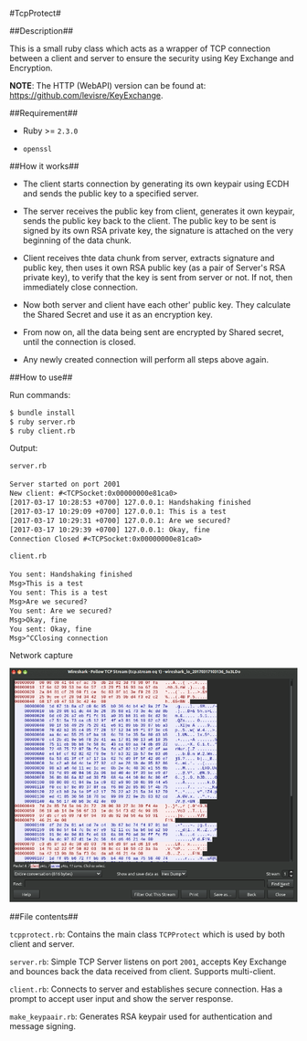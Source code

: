 #TcpProtect#

##Description##

This is a small ruby class which acts as a wrapper of TCP connection between a client and server to ensure the security using Key Exchange and Encryption.

**NOTE**: The HTTP (WebAPI) version can be found at: https://github.com/levisre/KeyExchange.

##Requirement##

- Ruby >= `2.3.0`

- `openssl`

##How it works##

- The client starts connection by generating its own keypair using ECDH and sends the public key to a specified server.

- The server receives the public key from client, generates it own keypair, sends the public key back to the client. The public key to be sent is signed by its own RSA private key, the signature is attached on the very beginning of the data chunk.

- Client receives thte data chunk from server, extracts signature and public key, then uses it own RSA public key (as a pair of Server's RSA private key), to verify that the key is sent from server or not. If not, then immediately close connection.

- Now both server and client have each other' public key. They calculate the Shared Secret and use it as an encryption key.

- From now on, all the data being sent are encrypted by Shared secret, until the connection is closed.

- Any newly created connection will perform all steps above again.

##How to use##

Run commands:

```
$ bundle install
$ ruby server.rb
$ ruby client.rb
```

Output:

```
server.rb

Server started on port 2001
New client: #<TCPSocket:0x00000000e81ca0>
[2017-03-17 10:28:53 +0700] 127.0.0.1: Handshaking finished
[2017-03-17 10:29:09 +0700] 127.0.0.1: This is a test
[2017-03-17 10:29:31 +0700] 127.0.0.1: Are we secured?
[2017-03-17 10:29:39 +0700] 127.0.0.1: Okay, fine
Connection Closed #<TCPSocket:0x00000000e81ca0>

```

```
client.rb

You sent: Handshaking finished
Msg>This is a test
You sent: This is a test
Msg>Are we secured?
You sent: Are we secured?
Msg>Okay, fine
You sent: Okay, fine
Msg>^CClosing connection
```
Network capture

![Network captured](encrypt_packet.png)

##File contents##

`tcpprotect.rb`: Contains the main class `TCPProtect` which is used by both client and server.

`server.rb`: Simple TCP Server listens on port `2001`, accepts Key Exchange and bounces back the data received from client. Supports multi-client.

`client.rb`: Connects to server and establishes secure connection. Has a prompt to accept user input and show the server response.

`make_keypaair.rb`: Generates RSA keypair used for authentication and message signing.
